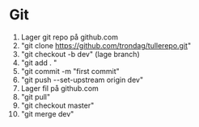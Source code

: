 # Git

1. Lager git repo på github.com
2. "git clone https://github.com/trondag/tullerepo.git"
3. "git checkout -b dev" (lage branch)
4. "git add . "
5. "git commit -m "first commit"
6. "git push --set-upstream origin dev"
7. Lager fil på github.com
8. "git pull"
9. "git checkout master"
10. "git merge dev"
